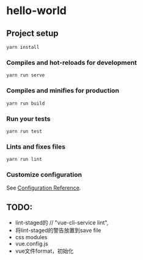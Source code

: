 # hello-world

## Project setup

```shell
yarn install
```

### Compiles and hot-reloads for development

```shell
yarn run serve
```

### Compiles and minifies for production

```shell
yarn run build
```

### Run your tests

```shell
yarn run test
```

### Lints and fixes files

```shell
yarn run lint
```

### Customize configuration

See [Configuration Reference](https://cli.vuejs.org/config/).

## TODO:

- lint-staged的 //   "vue-cli-service lint",
- 将lint-staged的警告放置到save file
- css modules
- vue.config.js
- vue文件format，初始化
